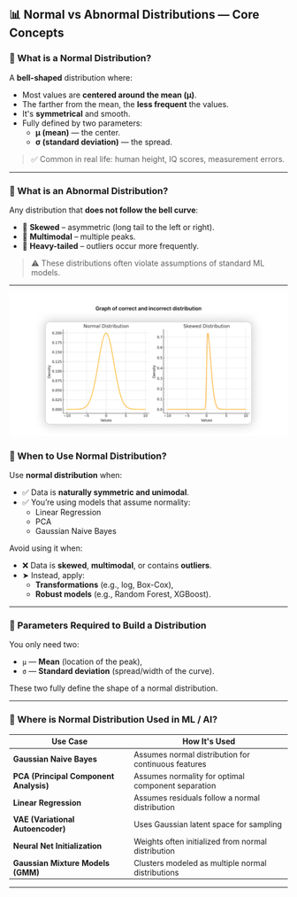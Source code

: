 ## 📊 Normal vs Abnormal Distributions — Core Concepts

### 🔹 What is a **Normal Distribution**?
A **bell-shaped** distribution where:

- Most values are **centered around the mean (μ)**.
- The farther from the mean, the **less frequent** the values.
- It's **symmetrical** and smooth.
- Fully defined by two parameters:
  - **μ (mean)** — the center.
  - **σ (standard deviation)** — the spread.

> ✅ Common in real life: human height, IQ scores, measurement errors.

---

### 🔹 What is an **Abnormal Distribution**?
Any distribution that **does not follow the bell curve**:

- 🔸 **Skewed** – asymmetric (long tail to the left or right).
- 🔸 **Multimodal** – multiple peaks.
- 🔸 **Heavy-tailed** – outliers occur more frequently.

> ⚠️ These distributions often violate assumptions of standard ML models.

---

![](images/distribution.png)

### 🔹 When to Use Normal Distribution?

Use **normal distribution** when:

- ✅ Data is **naturally symmetric and unimodal**.
- ✅ You’re using models that assume normality:
  - Linear Regression
  - PCA
  - Gaussian Naive Bayes

Avoid using it when:

- ❌ Data is **skewed**, **multimodal**, or contains **outliers**.
- ➤ Instead, apply:
  - **Transformations** (e.g., log, Box-Cox),
  - **Robust models** (e.g., Random Forest, XGBoost).

---

### 🔹 Parameters Required to Build a Distribution

You only need two:

- `μ` — **Mean** (location of the peak),
- `σ` — **Standard deviation** (spread/width of the curve).

These two fully define the shape of a normal distribution.

---

### 🔹 Where is Normal Distribution Used in ML / AI?

| Use Case                          | How It's Used                                         |
|-----------------------------------|--------------------------------------------------------|
| **Gaussian Naive Bayes**          | Assumes normal distribution for continuous features    |
| **PCA (Principal Component Analysis)** | Assumes normality for optimal component separation  |
| **Linear Regression**             | Assumes residuals follow a normal distribution         |
| **VAE (Variational Autoencoder)** | Uses Gaussian latent space for sampling                |
| **Neural Net Initialization**     | Weights often initialized from normal distribution     |
| **Gaussian Mixture Models (GMM)** | Clusters modeled as multiple normal distributions      |

---
